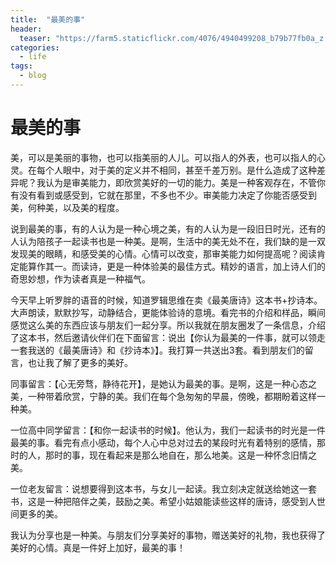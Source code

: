 ```yaml
---
title:  "最美的事"
header:
  teaser: "https://farm5.staticflickr.com/4076/4940499208_b79b77fb0a_z.jpg"
categories: 
  - life
tags:
  - blog
---
```


# 最美的事
美，可以是美丽的事物，也可以指美丽的人儿。可以指人的外表，也可以指人的心灵。在每个人眼中，对于美的定义并不相同，甚至千差万别。是什么造成了这种差异呢？我认为是审美能力，即欣赏美好的一切的能力。美是一种客观存在，不管你有没有看到或感受到，它就在那里，不多也不少。审美能力决定了你能否感受到美，何种美，以及美的程度。


说到最美的事，有的人认为是一种心境之美，有的人认为是一段旧日时光，还有的人认为陪孩子一起读书也是一种美。是啊，生活中的美无处不在，我们缺的是一双发现美的眼睛，和感受美的心情。心情可以改变，那审美能力如何提高呢？阅读肯定能算作其一。而读诗，更是一种体验美的最佳方式。精妙的语言，加上诗人们的奇思妙想，作为读者真是一种福气。

今天早上听罗胖的语音的时候，知道罗辑思维在卖《最美唐诗》这本书+抄诗本。大声朗读，默默抄写，动静结合，更能体验诗的意境。看完书的介绍和样品，瞬间感觉这么美的东西应该与朋友们一起分享。所以我就在朋友圈发了一条信息，介绍了这本书，然后邀请伙伴们在下面留言：说出【你认为最美的一件事，就可以领走一套我送的《最美唐诗》和《抄诗本》】。我打算一共送出3套。看到朋友们的留言，也让我了解了更多的美好。

同事留言：【心无旁骛，静待花开】，是她认为最美的事。是啊，这是一种心态之美，一种带着欣赏，宁静的美。我们在每个急匆匆的早晨，傍晚，都期盼着这样一种美。

一位高中同学留言：【和你一起读书的时候】。他认为，我们一起读书的时光是一件最美的事。看完有点小感动，每个人心中总对过去的某段时光有着特别的感情，那时的人，那时的事，现在看起来是那么地自在，那么地美。这是一种怀念旧情之美。

一位老友留言：说想要得到这本书，与女儿一起读。我立刻决定就送给她这一套书，这是一种把陪伴之美，鼓励之美。希望小姑娘能读些这样的唐诗，感受到人世间更多的美。

我认为分享也是一种美。与朋友们分享美好的事物，赠送美好的礼物，我也获得了美好的心情。真是一件好上加好，最美的事！
